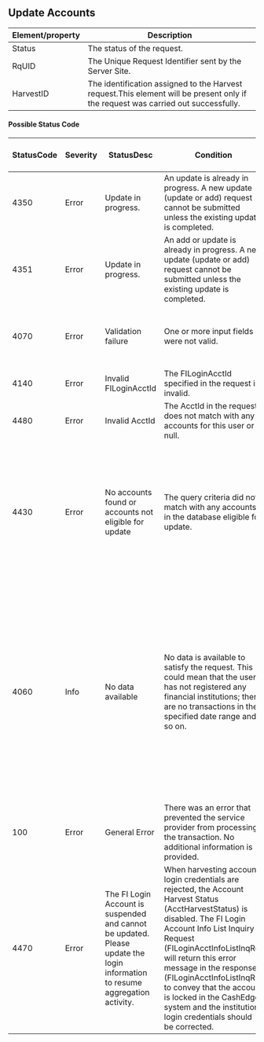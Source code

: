 ## Update Accounts


|Element/property|Description|
|--- |--- |
|Status|The status of the request.|
|RqUID|The Unique Request Identifier sent by the Server Site.|
|HarvestID|The identification assigned to the Harvest request.This element will be present only if the request was carried out successfully.|

#### Possible Status Code

|StatusCode|Severity|StatusDesc|Condition|Action API Partner should take to resolve the error|
|--- |--- |--- |--- |--- |
|4350|Error|Update in progress.|An update is already in progress. A new update (update or add) request cannot be submitted unless the existing update is completed.|Partner should not invoke update or add until the existing update completes.|
|4351|Error|Update in progress.|An add or update is already in progress. A new update (update or add) request cannot be submitted unless the existing update is completed.|Partner should not invoke update or add until the existing update completes.|
|4070|Error|Validation failure|One or more input fields were not valid.|Partner should make sure the mandatory parameters are sent in the request and in the defined format as in the corresponding XSD.|
|4140|Error|Invalid FILoginAcctId|The FILoginAcctId specified in the request is invalid.||
|4480|Error|Invalid AcctId|The AcctId in the request does not match with any accounts for this user or is null.||
|4430|Error|No accounts found or accounts not eligible for update|The query criteria did not match with any accounts in the database eligible for update.|This error occurs when updateAccounts API is invoked for a User with no eligible accounts to update. That is the user is having all the accounts with invalid credentials error or accounts exist under the suspended FI's. Partner has to confirm that the User has eligible accounts for update.|
|4060|Info|No data available|No data is available to satisfy the request. This could mean that the user has not registered any financial institutions; there are no transactions in the specified date range and so on.|If this error occurs on invoking getAccountDetails API, it means user has not added any financial institutions. Please make sure user has added accounts successfully under any financial institutions. If this error occurs on invoking transactions APIs, make sure the 'LastSuccessfulUpdate' date is returned in getAccountDetails API for that specific account and the specified date range lies within the 'LastSuccessfulUpdate' date.|
|100|Error|General Error|There was an error that prevented the service provider from processing the transaction. No additional information is provided.|If this error continues to occur, please reach out to us the timestamp and CEUserId.|
|4470|Error|The FI Login Account is suspended and cannot be updated. Please update the login information to resume aggregation activity.|When harvesting account login credentials are rejected, the Account Harvest Status (AcctHarvestStatus) is disabled. The FI Login Account Info List Inquiry Request (FILoginAcctInfoListInqRq) will return this error message in the response (FILoginAcctInfoListInqRs) to convey that the account is locked in the CashEdge system and the institution login credentials should be corrected.||
